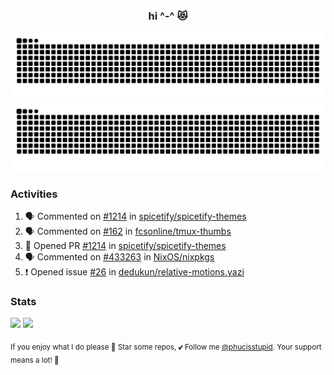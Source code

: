 <h3 align="center">hi ^-^ 😻</h3>

![GitHub Contribution Grid Snake (Dark)](https://raw.githubusercontent.com/phucisstupid/phucisstupid/output/catppuccin-mocha.svg#gh-dark-mode-only)
![GitHub Contribution Grid Snake (Light)](https://raw.githubusercontent.com/phucisstupid/phucisstupid/output/github-contribution-grid-snake.svg#gh-light-mode-only)

### Activities

<!--START_SECTION:activity-->
1. 🗣 Commented on [#1214](https://github.com/spicetify/spicetify-themes/pull/1214#issuecomment-3194079921) in [spicetify/spicetify-themes](https://github.com/spicetify/spicetify-themes)
2. 🗣 Commented on [#162](https://github.com/fcsonline/tmux-thumbs/pull/162#issuecomment-3190665456) in [fcsonline/tmux-thumbs](https://github.com/fcsonline/tmux-thumbs)
3. 💪 Opened PR [#1214](https://github.com/spicetify/spicetify-themes/pull/1214) in [spicetify/spicetify-themes](https://github.com/spicetify/spicetify-themes)
4. 🗣 Commented on [#433263](https://github.com/NixOS/nixpkgs/issues/433263#issuecomment-3190390355) in [NixOS/nixpkgs](https://github.com/NixOS/nixpkgs)
5. ❗ Opened issue [#26](https://github.com/dedukun/relative-motions.yazi/issues/26) in [dedukun/relative-motions.yazi](https://github.com/dedukun/relative-motions.yazi)
<!--END_SECTION:activity-->

### Stats

<div>
  <img width=400 src="https://github-readme-stats.vercel.app/api?username=phucisstupid&show_icons=true&theme=catppuccin_mocha"/>
  <img width=400 src="https://github-readme-stats.vercel.app/api/top-langs?username=phucisstupid&layout=compact&theme=catppuccin_mocha&card_width=395"/>
</div>

<sub>If you enjoy what I do please 🌟 Star some repos, 💕 Follow me [@phucisstupid](https://github.com/phucisstupid). Your support means a lot! 🥰
